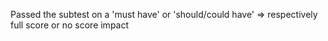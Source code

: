 Passed the subtest on a 'must have' or 'should/could have' ⇒ respectively full score or no score impact
